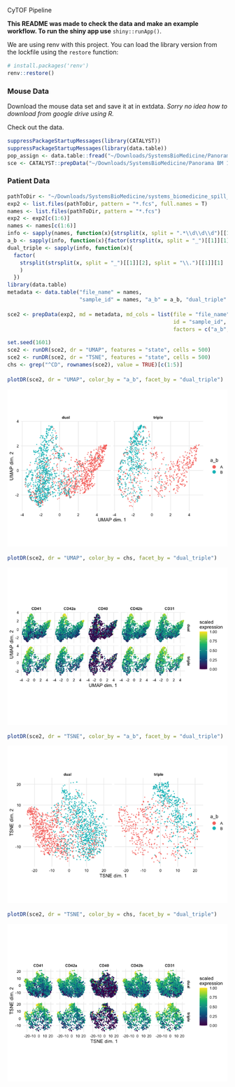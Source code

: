 CyTOF Pipeline

**This README was made to check the data and make an example workflow.
To run the shiny app use** `shiny::runApp()`.


We are using renv with this project. You can load the library version
from the lockfile using the `restore` function:

``` r
# install.packages('renv')
renv::restore()
```

### Mouse Data

Download the mouse data set and save it at in extdata. *Sorry no idea
how to download from google drive using R.*

Check out the data.

``` r
suppressPackageStartupMessages(library(CATALYST))
suppressPackageStartupMessages(library(data.table))
pop_assign <- data.table::fread("~/Downloads/SystemsBioMedicine/Panorama BM 1-10/population_assignments.txt", header = FALSE)
sce <- CATALYST::prepData("~/Downloads/SystemsBioMedicine/Panorama BM 1-10/")
```

### Patient Data

``` r
pathToDir <- "~/Downloads/SystemsBioMedicine/systems_biomedicine_spill_applied_fcs_files/"
exp2 <- list.files(pathToDir, pattern = "*.fcs", full.names = T)
names <- list.files(pathToDir, pattern = "*.fcs")
exp2 <- exp2[c(1:6)]
names <- names[c(1:6)]
info <- sapply(names, function(x){strsplit(x, split = ".*\\d\\d\\d")[[1]][2]})
a_b <- sapply(info, function(x){factor(strsplit(x, split = "_")[[1]][1])})
dual_triple <- sapply(info, function(x){
  factor(
    strsplit(strsplit(x, split = "_")[[1]][2], split = "\\.")[[1]][1]
    )
  })
library(data.table)
metadata <- data.table("file_name" = names, 
                       "sample_id" = names, "a_b" = a_b, "dual_triple" = dual_triple)

sce2 <- prepData(exp2, md = metadata, md_cols = list(file = "file_name", 
                                                     id = "sample_id", 
                                                     factors = c("a_b", "dual_triple")))
```

``` r
set.seed(1601)
sce2 <- runDR(sce2, dr = "UMAP", features = "state", cells = 500)
sce2 <- runDR(sce2, dr = "TSNE", features = "state", cells = 500)
chs <- grep("^CD", rownames(sce2), value = TRUE)[c(1:5)]

plotDR(sce2, dr = "UMAP", color_by = "a_b", facet_by = "dual_triple")
```

![](README_files/figure-gfm/unnamed-chunk-3-1.png)<!-- -->

``` r
plotDR(sce2, dr = "UMAP", color_by = chs, facet_by = "dual_triple")
```

![](README_files/figure-gfm/unnamed-chunk-3-2.png)<!-- -->

``` r
plotDR(sce2, dr = "TSNE", color_by = "a_b", facet_by = "dual_triple")
```

![](README_files/figure-gfm/unnamed-chunk-3-3.png)<!-- -->

``` r
plotDR(sce2, dr = "TSNE", color_by = chs, facet_by = "dual_triple")

```

![](README_files/figure-gfm/unnamed-chunk-3-4.png)<!-- -->
